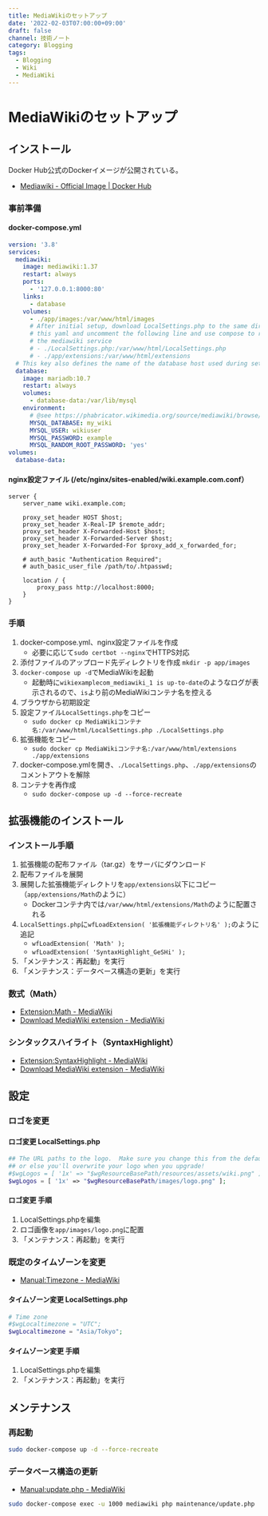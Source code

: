 ```yaml
---
title: MediaWikiのセットアップ
date: '2022-02-03T07:00:00+09:00'
draft: false
channel: 技術ノート
category: Blogging
tags:
  - Blogging
  - Wiki
  - MediaWiki
---
```

# MediaWikiのセットアップ

## インストール

Docker Hub公式のDockerイメージが公開されている。

- [Mediawiki - Official Image | Docker Hub](https://hub.docker.com/_/mediawiki/)

### 事前準備

#### docker-compose.yml

```yaml
version: '3.8'
services:
  mediawiki:
    image: mediawiki:1.37
    restart: always
    ports:
      - '127.0.0.1:8000:80'
    links:
      - database
    volumes:
      - ./app/images:/var/www/html/images
      # After initial setup, download LocalSettings.php to the same directory as
      # this yaml and uncomment the following line and use compose to restart
      # the mediawiki service
      # - ./LocalSettings.php:/var/www/html/LocalSettings.php
      # - ./app/extensions:/var/www/html/extensions
  # This key also defines the name of the database host used during setup instead of the default "localhost"
  database:
    image: mariadb:10.7
    restart: always
    volumes:
      - database-data:/var/lib/mysql
    environment:
      # @see https://phabricator.wikimedia.org/source/mediawiki/browse/master/includes/DefaultSettings.php
      MYSQL_DATABASE: my_wiki
      MYSQL_USER: wikiuser
      MYSQL_PASSWORD: example
      MYSQL_RANDOM_ROOT_PASSWORD: 'yes'
volumes:
  database-data:
```

#### nginx設定ファイル (/etc/nginx/sites-enabled/wiki.example.com.conf）

```nginx
server {
    server_name wiki.example.com;

    proxy_set_header HOST $host;
    proxy_set_header X-Real-IP $remote_addr;
    proxy_set_header X-Forwarded-Host $host;
    proxy_set_header X-Forwarded-Server $host;
    proxy_set_header X-Forwarded-For $proxy_add_x_forwarded_for;

    # auth_basic "Authentication Required";
    # auth_basic_user_file /path/to/.htpasswd;

    location / {
        proxy_pass http://localhost:8000;
    }
}
```

### 手順

1. docker-compose.yml、nginx設定ファイルを作成
    - 必要に応じて`sudo certbot --nginx`でHTTPS対応
2. 添付ファイルのアップロード先ディレクトリを作成 `mkdir -p app/images`
3. `docker-compose up -d`でMediaWikiを起動
    - 起動時に`wikiexamplecom_mediawiki_1 is up-to-date`のようなログが表示されるので、`is`より前のMediaWikiコンテナ名を控える
4. ブラウザから初期設定
5. 設定ファイル`LocalSettings.php`をコピー
    - `sudo docker cp MediaWikiコンテナ名:/var/www/html/LocalSettings.php ./LocalSettings.php`
6. 拡張機能をコピー
    - `sudo docker cp MediaWikiコンテナ名:/var/www/html/extensions ./app/extensions`
7. docker-compose.ymlを開き、`./LocalSettings.php`、`./app/extensions`のコメントアウトを解除
8. コンテナを再作成
    - `sudo docker-compose up -d --force-recreate`

## 拡張機能のインストール

### インストール手順

1. 拡張機能の配布ファイル（tar.gz）をサーバにダウンロード
2. 配布ファイルを展開
3. 展開した拡張機能ディレクトリを`app/extensions`以下にコピー（`app/extensions/Math`のように）
    - Dockerコンテナ内では`/var/www/html/extensions/Math`のように配置される
4. `LocalSettings.php`に`wfLoadExtension( '拡張機能ディレクトリ名' );`のように追記
    - `wfLoadExtension( 'Math' );`
    - `wfLoadExtension( 'SyntaxHighlight_GeSHi' );`
5. 「メンテナンス：再起動」を実行
6. 「メンテナンス：データベース構造の更新」を実行

### 数式（Math）

- [Extension:Math - MediaWiki](https://www.mediawiki.org/wiki/Extension:Math)
- [Download MediaWiki extension - MediaWiki](https://www.mediawiki.org/wiki/Special:ExtensionDistributor/Math)

### シンタックスハイライト（SyntaxHighlight）

- [Extension:SyntaxHighlight - MediaWiki](https://www.mediawiki.org/wiki/Extension:SyntaxHighlight)
- [Download MediaWiki extension - MediaWiki](https://www.mediawiki.org/wiki/Special:ExtensionDistributor/SyntaxHighlight_GeSHi)

## 設定

### ロゴを変更

#### ロゴ変更 LocalSettings.php

```php
## The URL paths to the logo.  Make sure you change this from the default,
## or else you'll overwrite your logo when you upgrade!
#$wgLogos = [ '1x' => "$wgResourceBasePath/resources/assets/wiki.png" ];
$wgLogos = [ '1x' => "$wgResourceBasePath/images/logo.png" ];
```

#### ロゴ変更 手順

1. LocalSettings.phpを編集
2. ロゴ画像を`app/images/logo.png`に配置
3. 「メンテナンス：再起動」を実行

### 既定のタイムゾーンを変更

- [Manual:Timezone - MediaWiki](https://www.mediawiki.org/wiki/Manual:Timezone)

#### タイムゾーン変更 LocalSettings.php

```php
# Time zone
#$wgLocaltimezone = "UTC";
$wgLocaltimezone = "Asia/Tokyo";
```

#### タイムゾーン変更 手順

1. LocalSettings.phpを編集
2. 「メンテナンス：再起動」を実行

## メンテナンス

### 再起動

```bash
sudo docker-compose up -d --force-recreate
```

### データベース構造の更新

- [Manual:update.php - MediaWiki](https://www.mediawiki.org/wiki/Manual:Update.php)

```bash
sudo docker-compose exec -u 1000 mediawiki php maintenance/update.php
```

